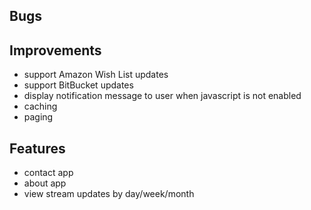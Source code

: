 ## Bugs ##

## Improvements ##

* support Amazon Wish List updates
* support BitBucket updates
* display notification message to user when javascript is not enabled
* caching
* paging

## Features ##

* contact app
* about app
* view stream updates by day/week/month
